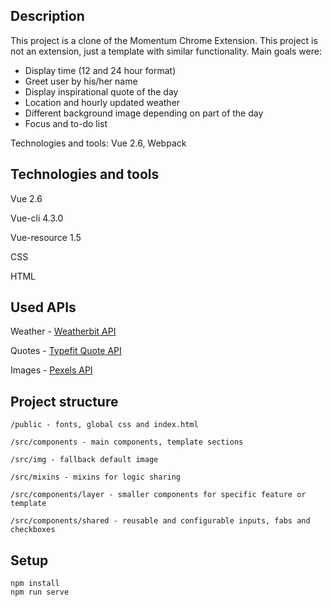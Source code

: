 ## Description

This project is a clone of the Momentum Chrome Extension. This project is not an extension, just a template with similar functionality.
Main goals were:

- Display time (12 and 24 hour format)
- Greet user by his/her name
- Display inspirational quote of the day
- Location and hourly updated weather
- Different background image depending on part of the day
- Focus and to-do list

Technologies and tools: Vue 2.6, Webpack

## Technologies and tools

Vue 2.6

Vue-cli 4.3.0

Vue-resource 1.5

CSS

HTML

## Used APIs

Weather - [Weatherbit API](https://www.weatherbit.io/api)

Quotes - [Typefit Quote API](https://type.fit/api/quote)

Images - [Pexels API](https://www.pexels.com/api)

## Project structure

```
/public - fonts, global css and index.html
```

```
/src/components - main components, template sections
```

```
/src/img - fallback default image
```

```
/src/mixins - mixins for logic sharing
```

```
/src/components/layer - smaller components for specific feature or template
```

```
/src/components/shared - reusable and configurable inputs, fabs and checkboxes
```

## Setup

```
npm install
npm run serve
```
